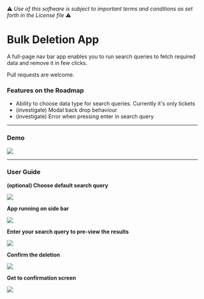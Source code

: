 :warning: *Use of this software is subject to important terms and conditions as set forth in the License file* :warning:

# Bulk Deletion App
A full-page nav bar app enables you to run search queries to fetch required data and remove it in few clicks.

Pull requests are welcome.

### Features on the Roadmap
* Ability to choose data type for search queries. Currently it's only tickets
* (investigate) Modal back drop behaviour
* (investigate) Error when pressing enter in search query

---

### Demo

![](https://p4.zdassets.com/hc/theme_assets/201622/2836/app_demo.gif)

---

### User Guide
**(optional) Choose default search query**

![](https://p4.zdassets.com/hc/theme_assets/201622/2836/1-install.png)

**App running on side bar**

![](https://p4.zdassets.com/hc/theme_assets/201622/2836/2-look.png)

**Enter your search query to pre-view the results**

![](https://p4.zdassets.com/hc/theme_assets/201622/2836/3-search.png)

**Confirm the deletion**

![](https://p4.zdassets.com/hc/theme_assets/201622/2836/4-confirm.png)

**Get to confirmation screen**

![](https://p4.zdassets.com/hc/theme_assets/201622/2836/5-done.png)
